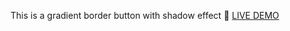 This is a gradient border button with shadow effect
🔗 [LIVE DEMO](https://mouadaiche.github.io/BUTTONS/Gradient%20Border%20Button/)